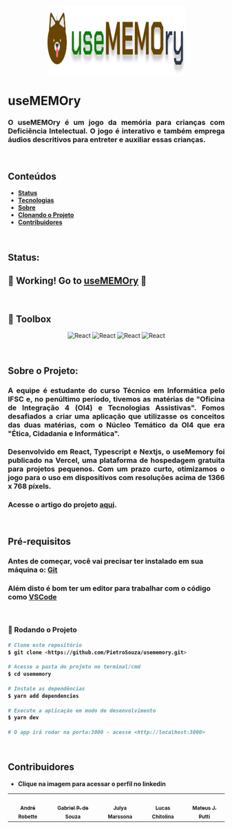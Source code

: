 ### <div align="center"> <img src="./public/images/headerIcon.svg" alt="UseMemory"  width="320" height="160" /> </div>

# <strong>useMEMOry</strong>

### <p align="justify">O useMEMOry é um jogo da memória para crianças com Deficiência Intelectual. O jogo é interativo e também emprega áudios descritivos para entreter e auxiliar essas crianças.</p>

&nbsp; 

## <strong> Conteúdos
   * [Status](#status)
   * [Tecnologias](#tecnologias)
   * [Sobre](#sobre)
   * [Clonando o Projeto](#clone)
   * [Contribuidores](#contribuidores)
</strong>

&nbsp;

## <div id="status"> Status:
## <strong> 🚀 Working! Go to [useMEMOry](https://usememory-ifsc.vercel.app/) 🙈</strong> </div>


&nbsp; 


## <div id="tecnologias"> 🧰 Toolbox
<div align="center"> <img src="https://cdn.worldvectorlogo.com/logos/react-2.svg" alt="React" width="50" height="50"> <img src="https://cdn.worldvectorlogo.com/logos/typescript.svg" alt="React" width="50" height="50"> <img src="https://cdn.auth0.com/blog/logos/nextjs-logo.png" alt="React" width="50" height="50"> <img src="https://www.drupal.org/files/styles/grid-3-2x/public/project-images/vercel-deploy.png?itok=AyGlptNc" alt="React" width="50" height="50"></div>
</div>



&nbsp;
## <div id="sobre"> <strong />Sobre o Projeto:
### <p align="justify">A equipe é estudante do curso Técnico em Informática pelo IFSC e, no penúltimo período, tivemos as matérias de "Oficina de Integração 4 (OI4) e Tecnologias Assistivas". Fomos desafiados a criar uma aplicação que utilizasse os conceitos das duas matérias, com o Núcleo Temático da OI4 que era "Ética, Cidadania e Informática".</p>

### <p align="justify"> Desenvolvido em React, Typescript e Nextjs, o useMemory foi publicado na Vercel, uma plataforma de hospedagem gratuita para projetos pequenos. Com um prazo curto, otimizamos o jogo para o uso em dispositivos com resoluções acima de 1366 x 768 píxels.</p> 

### <p align="justify"> Acesse o artigo do projeto [aqui](https://usememory-ifsc.vercel.app/useMemory.pdf).</p> </div>
</div>

&nbsp;

## <strong id="clone" /> Pré-requisitos
### Antes de começar, você vai precisar ter instalado em sua máquina o: [Git](https://git-scm.com) 
### Além disto é bom ter um editor para trabalhar com o código como [VSCode](https://code.visualstudio.com/)

&nbsp; 
### 🎲 Rodando o Projeto

```bash
# Clone este repositório
$ git clone <https://github.com/PietroSouza/usememory.git>

# Acesse a pasta do projeto no terminal/cmd
$ cd usememory

# Instale as dependências
$ yarn add dependencies

# Execute a aplicação em modo de desenvolvimento
$ yarn dev

# O app irá rodar na porta:3000 - acesse <http://localhost:3000>
```


&nbsp;
## <strong id="contribuidores"> Contribuidores </strong>

* Clique na imagem para acessar o perfil no linkedin

<table>
  <tr>
    <td border="none" align="center"><a href="https://www.linkedin.com/in/andr%C3%A9-robette-7137891a1/" target="_blank"><img src="https://usememory-ifsc.vercel.app/images/andre.png" width="100px;" alt=""/><br /><sub><b>André Robette</b></sub></a></td>
    <td border="none" align="center"><a href="https://www.linkedin.com/in/gabriel-pietro-de-souza-9057431b7/" target="_blank"><img src="https://usememory-ifsc.vercel.app/images/pietro.png" width="100px;" alt=""/><br /><sub><b>Gabriel P. de Souza</b></sub></a></td>
    <td border="none" align="center"><a href="https://www.linkedin.com/in/julya-brustolin-marssona-4812361a3/" target="_blank"><img src="https://usememory-ifsc.vercel.app/images/julya.png" width="100px;" alt=""/><br /><sub><b>Julya Marssona</b></sub></a></td>
    <td border="none" align="center"><a href="https://www.linkedin.com/in/mateus-putti-0a615220a/" target="_blank"><img src="https://usememory-ifsc.vercel.app/images/lucas.png" width="100px;" alt=""/><br /><sub><b>Lucas Chitolina</b></sub></a></td>
    <td border="none" align="center"><a href="https://www.linkedin.com/in/mateus-putti-0a615220a/" target="_blank"><img src="https://usememory-ifsc.vercel.app/images/putti.png" width="100px;" alt=""/><br /><sub><b>Mateus J. Putti</b></sub></a></td>
    
  </tr>
</table>